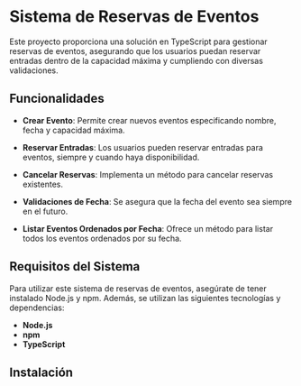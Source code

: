 # Sistema de Reservas de Eventos

Este proyecto proporciona una solución en TypeScript para gestionar reservas de eventos, asegurando que los usuarios puedan reservar entradas dentro de la capacidad máxima y cumpliendo con diversas validaciones.

## Funcionalidades

- **Crear Evento**: Permite crear nuevos eventos especificando nombre, fecha y capacidad máxima.
  
- **Reservar Entradas**: Los usuarios pueden reservar entradas para eventos, siempre y cuando haya disponibilidad.

- **Cancelar Reservas**: Implementa un método para cancelar reservas existentes.

- **Validaciones de Fecha**: Se asegura que la fecha del evento sea siempre en el futuro.

- **Listar Eventos Ordenados por Fecha**: Ofrece un método para listar todos los eventos ordenados por su fecha.

## Requisitos del Sistema

Para utilizar este sistema de reservas de eventos, asegúrate de tener instalado Node.js y npm. Además, se utilizan las siguientes tecnologías y dependencias:

- **Node.js**
- **npm**
- **TypeScript**

## Instalación
